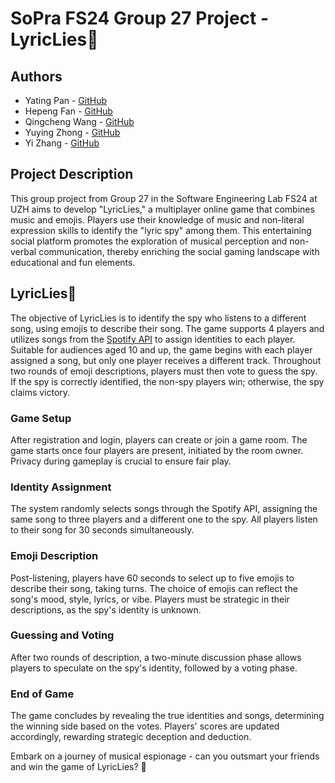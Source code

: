 # SoPra FS24 Group 27 Project - LyricLies🎵

## Authors
- Yating Pan - [GitHub](https://github.com/YatingPan)
- Hepeng Fan - [GitHub](https://github.com/bazziprincess)
- Qingcheng Wang - [GitHub](https://github.com/wqc260615)
- Yuying Zhong - [GitHub](https://github.com/Yuying8777)
- Yi Zhang - [GitHub](https://github.com/imyizhang)

## Project Description
This group project from Group 27 in the Software Engineering Lab FS24 at UZH aims to develop "LyricLies," a multiplayer online game that combines music and emojis. Players use their knowledge of music and non-literal expression skills to identify the "lyric spy" among them. This entertaining social platform promotes the exploration of musical perception and non-verbal communication, thereby enriching the social gaming landscape with educational and fun elements.

## LyricLies🎵

The objective of LyricLies is to identify the spy who listens to a different song, using emojis to describe their song. The game supports 4 players and utilizes songs from the [Spotify API](https://developer.spotify.com/documentation/web-api) to assign identities to each player. Suitable for audiences aged 10 and up, the game begins with each player assigned a song, but only one player receives a different track. Throughout two rounds of emoji descriptions, players must then vote to guess the spy. If the spy is correctly identified, the non-spy players win; otherwise, the spy claims victory.

### Game Setup
After registration and login, players can create or join a game room. The game starts once four players are present, initiated by the room owner. Privacy during gameplay is crucial to ensure fair play.

### Identity Assignment
The system randomly selects songs through the Spotify API, assigning the same song to three players and a different one to the spy. All players listen to their song for 30 seconds simultaneously.

### Emoji Description
Post-listening, players have 60 seconds to select up to five emojis to describe their song, taking turns. The choice of emojis can reflect the song's mood, style, lyrics, or vibe. Players must be strategic in their descriptions, as the spy's identity is unknown.

### Guessing and Voting
After two rounds of description, a two-minute discussion phase allows players to speculate on the spy's identity, followed by a voting phase.

### End of Game
The game concludes by revealing the true identities and songs, determining the winning side based on the votes. Players' scores are updated accordingly, rewarding strategic deception and deduction.

Embark on a journey of musical espionage - can you outsmart your friends and win the game of LyricLies? 🤔